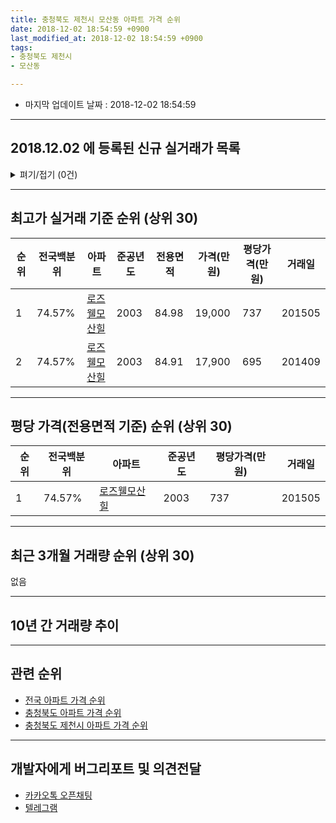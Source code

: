 ```yaml
---
title: 충청북도 제천시 모산동 아파트 가격 순위
date: 2018-12-02 18:54:59 +0900
last_modified_at: 2018-12-02 18:54:59 +0900
tags:
- 충청북도 제천시
- 모산동

---
```


* 마지막 업데이트 날짜 : 2018-12-02 18:54:59

---

## 2018.12.02 에 등록된 신규 실거래가 목록

<details>
<summary>펴기/접기 (0건)</summary>
<div markdown="1">

|아파트|전국백분위|준공년도|전용면적|가격(만원)|평당가격(만원)|거래일|
|---|---|---|---|---|---|---|
|없음|||||||


</div>
</details>

---

## 최고가 실거래 기준 순위 (상위 30)


|순위|전국백분위|아파트|준공년도|전용면적|가격(만원)|평당가격(만원)|거래일|
|---|---|---|---|---|---|---|---|
|1|74.57%|[로즈웰모산힐](https://search.naver.com/search.naver?query=%EC%B6%A9%EC%B2%AD%EB%B6%81%EB%8F%84+%EC%A0%9C%EC%B2%9C%EC%8B%9C+%EB%AA%A8%EC%82%B0%EB%8F%99+%EB%A1%9C%EC%A6%88%EC%9B%B0%EB%AA%A8%EC%82%B0%ED%9E%90)|2003|84.98|19,000|737|201505|
|2|74.57%|[로즈웰모산힐](https://search.naver.com/search.naver?query=%EC%B6%A9%EC%B2%AD%EB%B6%81%EB%8F%84+%EC%A0%9C%EC%B2%9C%EC%8B%9C+%EB%AA%A8%EC%82%B0%EB%8F%99+%EB%A1%9C%EC%A6%88%EC%9B%B0%EB%AA%A8%EC%82%B0%ED%9E%90)|2003|84.91|17,900|695|201409|


---

## 평당 가격(전용면적 기준) 순위 (상위 30)


|순위|전국백분위|아파트|준공년도|평당가격(만원)|거래일|
|---|---|---|---|---|---|
|1|74.57%|[로즈웰모산힐](https://search.naver.com/search.naver?query=%EC%B6%A9%EC%B2%AD%EB%B6%81%EB%8F%84+%EC%A0%9C%EC%B2%9C%EC%8B%9C+%EB%AA%A8%EC%82%B0%EB%8F%99+%EB%A1%9C%EC%A6%88%EC%9B%B0%EB%AA%A8%EC%82%B0%ED%9E%90)|2003|737|201505|


---

## 최근 3개월 거래량 순위 (상위 30)

없음

---

## 10년 간 거래량 추이


<div style="width:100%;">
    <canvas id="deal_progress" height="250"></canvas>
</div>

<script>
new Chart(document.getElementById("deal_progress"), {
    type: 'line',
    data: {
        labels: ['200812','200901','200902','200903','200904','200905','200906','200907','200908','200909','200910','200911','200912','201001','201002','201003','201004','201005','201006','201007','201008','201009','201010','201011','201012','201101','201102','201103','201104','201105','201106','201107','201108','201109','201110','201111','201112','201201','201202','201203','201204','201205','201206','201207','201208','201209','201210','201211','201212','201301','201302','201303','201304','201305','201306','201307','201308','201309','201310','201311','201312','201401','201402','201403','201404','201405','201406','201407','201408','201409','201410','201411','201412','201501','201502','201503','201504','201505','201506','201507','201508','201509','201510','201511','201512','201601','201602','201603','201604','201605','201606','201607','201608','201609','201610','201611','201612','201701','201702','201703','201704','201705','201706','201707','201708','201709','201710','201711','201712','201801','201802','201803','201804','201805','201806','201807','201808','201809','201810','201811','201812'],
        datasets: [{
            label: '실거래 수',
            pointRadius: 1,
            data: [1, 1, 2, 1, 0, 0, 3, 1, 0, 0, 1, 1, 0, 1, 1, 1, 0, 2, 0, 0, 2, 1, 1, 1, 0, 2, 0, 0, 2, 0, 0, 1, 0, 0, 0, 0, 2, 0, 0, 1, 0, 0, 0, 2, 0, 0, 1, 1, 0, 0, 0, 0, 1, 1, 2, 1, 0, 0, 1, 0, 0, 0, 3, 0, 1, 1, 0, 0, 0, 2, 0, 0, 0, 0, 0, 2, 3, 1, 0, 0, 0, 1, 1, 0, 1, 0, 0, 0, 0, 2, 1, 0, 1, 0, 0, 0, 1, 1, 1, 0, 2, 2, 2, 1, 0, 2, 4, 0, 0, 0, 0, 1, 1, 0, 2, 0, 0, 1, 0, 0, 0],
            borderColor: "rgba(255, 201, 14, 1)",
            backgroundColor: "rgba(255, 201, 14, 0.5)",
            fill: true,
        }]
    },
    options: {
        responsive: true,
        title: {
            display: true,
            text: '10년간 거래량 추이'
        },
        tooltips: {
            mode: 'index',
            intersect: false,
        },
        hover: {
            mode: 'nearest',
            intersect: true
        },
        scales: {
            xAxes: [{
                display: true,
                scaleLabel: {
                    display: true,
                    labelString: '년/월'
                }
            }],
            yAxes: [{
                display: true,
                ticks: {
                    suggestedMin: 0,
                },
                scaleLabel: {
                    display: true,
                    labelString: '실거래 수'
                }
            }]
        }
    }
});

</script>


---

## 관련 순위

- [전국 아파트 가격 순위](https://inasie.github.io/apt-ranking/전국)
- [충청북도 아파트 가격 순위](https://inasie.github.io/apt-ranking/충청북도)
- [충청북도 제천시 아파트 가격 순위](https://inasie.github.io/apt-ranking/충청북도-제천시)


---

## 개발자에게 버그리포트 및 의견전달

- [카카오톡 오픈채팅](https://open.kakao.com/o/gLJUAP4)
- [텔레그램](https://t.me/inasie)

